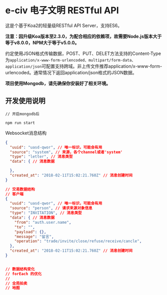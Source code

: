 e-civ 电子文明 RESTful API
=============================

这是个基于Koa2的轻量级RESTful API Server，支持ES6。

**注意：因升级Koa版本至2.3.0，为配合相应的依赖项，故需要Node.js版本大于等于v8.0.0，NPM大于等于v5.0.0。**

约定使用JSON格式传输数据，POST、PUT、DELET方法支持的Content-Type为`application/x-www-form-urlencoded、multipart/form-data、application/json`可配置支持跨域。非上传文件推荐application/x-www-form-urlencoded。通常情况下返回application/json格式的JSON数据。

**项目使用Mongodb，请先确保你安装好了相关环境。**


开发使用说明
------------

```Shell
// 开启mongodb后

npm run start
```

Websocket消息结构
```JSON
{
  "uuid": "uasd-qwor", // 唯一标识，可能会有用
  "source": "system", // 来源，各个channel或者'system'
  "type": "letter", // 消息类型
  "data": { // 消息数据

  },
  "created_at": "2018-02-11T15:02:21.760Z" // 消息创建时间
}

// 交易数据结构
// 客户端
{
  "uuid": "uasd-qwor", // 唯一标识，可能会有用
  "source": "person", // 请求来源对象信息
  "type": "INVITATION", // 消息类型
  "data": { // 消息数据
    "from": "auth.user.name",
    "to": "",
    "payload": {},
    "message": "留言",
    "operation": "trade/invite/close/refuse/receive/cancle",
  },
  "created_at": "2018-02-11T15:02:21.760Z" // 消息创建时间  
}


// 数据结构变化
// forEach 的优化
// 
// 全局拍卖
// 地图

```
